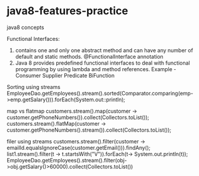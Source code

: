 # java8-features-practice
java8 concepts

 Functional Interfaces:
 
1. contains one and only one abstract method and can have any number of default and static methods. @FunctionalInterface annotation
2. Java 8 provides predefined functional interfaces to deal with functional programming by using lambda and method references. 
    Example - Consumer Supplier Predicate BiFunction

Sorting using streams
EmployeeDao.getEmployees().stream().sorted(Comparator.comparing(emp->emp.getSalary())).forEach(System.out::println);

map vs flatmap
customers.stream().map(customer -> customer.getPhoneNumbers()).collect(Collectors.toList());
customers.stream().flatMap(customer -> customer.getPhoneNumbers().stream()).collect(Collectors.toList());

filer using streams
customers.stream().filter(customer -> emailId.equalsIgnoreCase(customer.getEmail())).findAny();
list1.stream().filter(t -> t.startsWith("V")).forEach(t-> System.out.println(t));
EmployeeDao.getEmployees().stream().filter(obj->obj.getSalary()>60000).collect(Collectors.toList())
